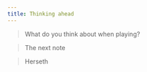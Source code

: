 ```yaml
---
title: Thinking ahead
---
```


>  What do you think about when playing?

> The next note

> Herseth
